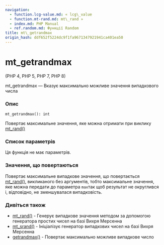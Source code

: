 ```yaml
---
navigation:
  - function.lcg-value.md: « lcg\_value
  - function.mt-rand.md: mt\_rand »
  - index.md: PHP Manual
  - ref.random.md: Функції Random
title: mt\_getrandmax
origin_hash: ddf652f5224dc9f1fa9671347921941ca401ea50
---
```

# mt\_getrandmax

(PHP 4, PHP 5, PHP 7, PHP 8)

mt\_getrandmax — Вказує максимально можливе значення випадкового числа

### Опис

```methodsynopsis
mt_getrandmax(): int
```

Повертає максимальне значення, яке можна отримати при виклику [mt\_rand()](function.mt-rand.md)

### Список параметрів

Ця функція не має параметрів.

### Значення, що повертаються

Повертає максимальне випадкове значення, що повертається [mt\_rand()](function.mt-rand.md), викликаного без аргументів, тобто максимальне значення, яке можна передати до параметра `max`так щоб результат не округлився і, відповідно, не зменшувалася випадковість.

### Дивіться також

-   [mt\_rand()](function.mt-rand.md) \- Генерує випадкове значення методом за допомогою генератора простих чисел на базі Вихря Мерсенна
-   [mt\_srand()](function.mt-srand.md) \- Ініціалізує генератор випадкових чисел на базі Вихря Мерсенна
-   [getrandmax()](function.getrandmax.md) \- Повертає максимально можливе випадкове число
